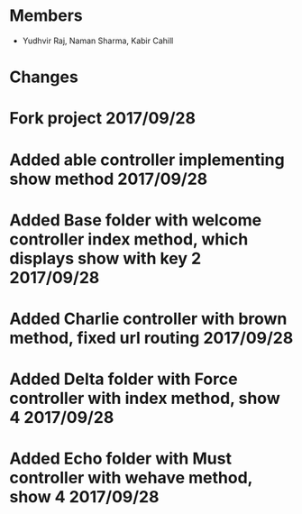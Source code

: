 # Members
- Yudhvir Raj, Naman Sharma, Kabir Cahill

# Changes
  # Fork project 2017/09/28
  # Added able controller implementing show method 2017/09/28
  # Added Base folder with welcome controller index method, which displays show with key 2 2017/09/28
  # Added Charlie controller with brown method, fixed url routing 2017/09/28
  # Added Delta folder with Force controller with index method, show 4 2017/09/28
  # Added Echo folder with Must controller with wehave method, show 4 2017/09/28
